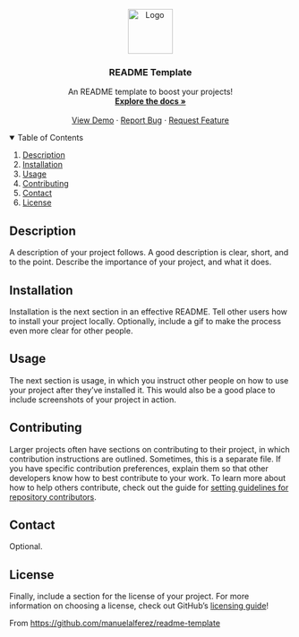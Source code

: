 <p align="center">
  <img src="https://cdn-icons-png.flaticon.com/512/3845/3845877.png" alt="Logo" width="80">
</p>


  <h3 align="center">README Template</h3>

  <p align="center">
    An README template to boost your projects!
    <br />
    <a href="https://github.com/manuelalferez/readme-template/wiki"><strong>Explore the docs »</strong></a>
    <br />
    <br />
    <a href="https://github.com/manuelalferez/readme-template">View Demo</a>
    ·
    <a href="https://github.com/manuelalferez/readme-template/issues">Report Bug</a>
    ·
    <a href="https://github.com/manuelalferez/readme-template/issues">Request Feature</a>
  </p>


<details open="open">
  <summary>Table of Contents</summary>
  <ol>
    <li><a href="#description">Description</a></li>
    <li><a href="#installation">Installation</a></li>
    <li><a href="#usage">Usage</a></li>
    <li><a href="#contributing">Contributing</a></li>
    <li><a href="#contact">Contact</a></li>
    <li><a href="#License">License</a></li>
  </ol>
</details>




## Description

A description of your project follows. A good description is clear, short, and to the point. Describe the importance of your project, and what it does.

## Installation

Installation is the next section in an effective README. Tell other users how to install your project locally. Optionally, include a gif to make the process even more clear for other people.

## Usage

The next section is usage, in which you instruct other people on how to use your project after they’ve installed it. This would also be a good place to include screenshots of your project in action.

## Contributing

Larger projects often have sections on contributing to their project, in which contribution instructions are outlined. Sometimes, this is a separate file. If you have specific contribution preferences, explain them so that other developers know how to best contribute to your work. To learn more about how to help others contribute, check out the guide for [setting guidelines for repository contributors](https://help.github.com/articles/setting-guidelines-for-repository-contributors/).

## Contact

Optional. 

## License

Finally, include a section for the license of your project. For more information on choosing a license, check out GitHub’s [licensing guide](http://choosealicense.com/)!



From https://github.com/manuelalferez/readme-template

